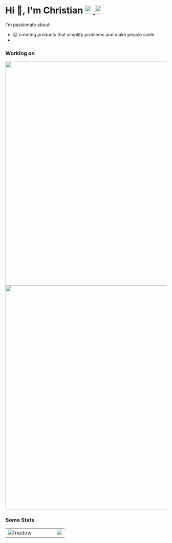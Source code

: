 <h1>
  <span align="left">Hi 👋, I'm Christian</span>
  <a href="https://github.com/friedow" target="_blank">
    <img src=https://user-images.githubusercontent.com/17351844/194483436-6f236266-8733-4407-9878-55ab957a1992.png width="25px" />
  </a>
  <a href="https://linkedin.com/in/friedow" target="_blank">
    <img src=https://user-images.githubusercontent.com/17351844/194484041-64292dbc-5244-47a5-87b4-a984578a772f.png width="25px" />
  </a>
</h1>

I'm passionate about:
- 😊 creating products that simplify problems and make people smile
- 


### Working on

<a href="https://github.com/dot-base" target="_blank">
  <img src=https://user-images.githubusercontent.com/17351844/194489911-9bde5663-630b-4a35-ad29-39bcb60b2602.png width="700px" />
</a>
<a href="https://github.com/friedow/search" target="_blank">
  <img src=https://user-images.githubusercontent.com/17351844/194490664-ef7704a7-b054-4567-98b2-bd2704636f94.png width="700px" />
</a>


### Some Stats

<table>
  <tr>
    <td valign="top" width="50%">
      <img src="https://github-readme-streak-stats.herokuapp.com/?user=friedow&hide_border=true" alt="friedow" align="left" />
    </td>
    <td valign="top" width="50%">
      <img src="https://github-readme-stats.vercel.app/api?username=friedow&show_icons=true&count_private=true&hide_border=true" align="right" />
    </td>
  </tr>
</table>

